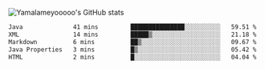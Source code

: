 ![Yamalameyooooo's GitHub stats](https://github-readme-stats.vercel.app/api?username=yamalameyooooo&theme=transparent&show_icons=true\&show=reviews,discussions_started,discussions_answered,prs_merged,prs_merged_percentage)

<!--START_SECTION:waka-->

```txt
Java              41 mins         ███████████████░░░░░░░░░░   59.51 %
XML               14 mins         █████▒░░░░░░░░░░░░░░░░░░░   21.18 %
Markdown          6 mins          ██▒░░░░░░░░░░░░░░░░░░░░░░   09.67 %
Java Properties   3 mins          █▒░░░░░░░░░░░░░░░░░░░░░░░   05.42 %
HTML              2 mins          █░░░░░░░░░░░░░░░░░░░░░░░░   04.04 %
```

<!--END_SECTION:waka-->
